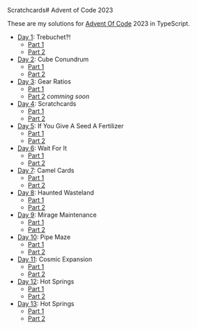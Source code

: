 Scratchcards# Advent of Code 2023

These are my solutions for [Advent Of Code](https://adventofcode.com/) 2023 in TypeScript.

- [Day 1](https://adventofcode.com/2023/day/1): Trebuchet?!
  - [Part 1](https://github.com/Othamae/AdventOfCode_2023/blob/main/day1/part_1/Trebuchet.ts)
  - [Part 2](https://github.com/Othamae/AdventOfCode_2023/blob/main/day1/part_2/Trebuchet.ts)
- [Day 2](https://adventofcode.com/2023/day/2): Cube Conundrum
  - [Part 1](https://github.com/Othamae/AdventOfCode_2023/blob/main/day2/part_1/CubeConundrum.ts)
  - [Part 2](https://github.com/Othamae/AdventOfCode_2023/blob/main/day2/part_2/CubeConundrum.ts)
- [Day 3](https://adventofcode.com/2023/day/3): Gear Ratios
  - [Part 1](https://github.com/Othamae/AdventOfCode_2023/blob/main/day3/part_1/GearRatios.ts)
  - [Part 2]() *comming soon*
- [Day 4](https://adventofcode.com/2023/day/4): Scratchcards
  - [Part 1](https://github.com/Othamae/AdventOfCode_2023/blob/main/day4/part_1/Scratchcards.ts)
  - [Part 2](https://github.com/Othamae/AdventOfCode_2023/blob/main/day4/part_2/Scratchcards.ts)
- [Day 5](https://adventofcode.com/2023/day/5): If You Give A Seed A Fertilizer
  - [Part 1](https://github.com/Othamae/AdventOfCode_2023/blob/main/day5/part_1/Fertilizer.ts)
  - [Part 2](https://github.com/Othamae/AdventOfCode_2023/blob/main/day5/part_2/Fertilizer.ts)
- [Day 6](https://adventofcode.com/2023/day/6): Wait For It
  - [Part 1](https://github.com/Othamae/AdventOfCode_2023/blob/main/day6/part_1/WaitForIt.ts)
  - [Part 2](https://github.com/Othamae/AdventOfCode_2023/blob/main/day6/part_2/WaitForIt.ts)
- [Day 7](https://adventofcode.com/2023/day/7): Camel Cards
  - [Part 1](https://github.com/Othamae/AdventOfCode_2023/blob/main/day7/part_1/CamelCards.ts)
  - [Part 2](https://github.com/Othamae/AdventOfCode_2023/blob/main/day7/part_2/CamelCards.ts)
- [Day 8](https://adventofcode.com/2023/day/8): Haunted Wasteland
  - [Part 1](https://github.com/Othamae/AdventOfCode_2023/blob/main/day8/part_1/Wasteland.ts)
  - [Part 2](https://github.com/Othamae/AdventOfCode_2023/blob/main/day8/part_2/Wasteland.ts)
- [Day 9](https://adventofcode.com/2023/day/9): Mirage Maintenance
  - [Part 1](https://github.com/Othamae/AdventOfCode_2023/blob/main/day9/part_1/Mirage.ts)
  - [Part 2](https://github.com/Othamae/AdventOfCode_2023/blob/main/day9/part_2/Mirage.ts)
- [Day 10](https://adventofcode.com/2023/day/10): Pipe Maze
  - [Part 1](https://github.com/Othamae/AdventOfCode_2023/blob/main/day10/part_1/PipeMaze.ts)
  - [Part 2](https://github.com/Othamae/AdventOfCode_2023/blob/main/day10/part_2/PipeMaze.ts)
- [Day 11](https://adventofcode.com/2023/day/11): Cosmic Expansion
  - [Part 1](https://github.com/Othamae/AdventOfCode_2023/blob/main/day11/part_1/CosmicExp.ts)
  - [Part 2](https://github.com/Othamae/AdventOfCode_2023/blob/main/day11/part_2/CosmicExp.ts) 
- [Day 12](https://adventofcode.com/2023/day/12): Hot Springs
  - [Part 1](https://github.com/Othamae/AdventOfCode_2023/blob/main/day12/part_1/HotSprings.ts)
  - [Part 2](https://github.com/Othamae/AdventOfCode_2023/blob/main/day12/part_2/HotSprings.ts) 
- [Day 13](https://adventofcode.com/2023/day/13): Hot Springs
  - [Part 1](https://github.com/Othamae/AdventOfCode_2023/blob/main/day13/part_1/Incidence.ts)
  - [Part 2](https://github.com/Othamae/AdventOfCode_2023/blob/main/day13/part_2/Incidence.ts)